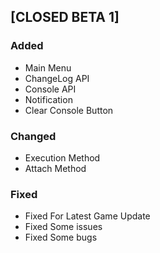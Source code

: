 ## [CLOSED BETA 1]

### Added
- Main Menu
- ChangeLog API
- Console API
- Notification
- Clear Console Button

### Changed
- Execution Method
- Attach Method

### Fixed
- Fixed For Latest Game Update
- Fixed Some issues
- Fixed Some bugs
